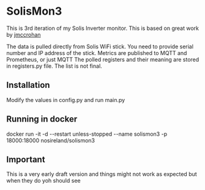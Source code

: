# SolisMon3

This is 3rd iteration of my Solis Inverter monitor. 
This is based on great work by [jmccrohan](https://github.com/jmccrohan/pysolarmanv5)

The data is pulled directly from Solis WiFi stick. You need to provide serial number and IP address of the stick.
Metrics are published to MQTT and Prometheus, or just MQTT
The polled registers and their meaning are stored in registers.py file. The list is not final. 

## Installation
Modify the values in config.py and run main.py  

## Running in docker
docker run -it -d --restart unless-stopped --name solismon3 -p 18000:18000 nosireland/solismon3

## Important
This is a very early draft version and things might not work as expected but when they do yoh should see 